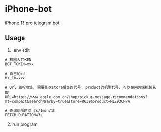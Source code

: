 # iPhone-bot
iPhone 13 pro telegram bot

## Usage

1. .env edit
```
# 机器人TOKEN
BOT_TOKEN=xxx

# 自己的id
MY_ID=xxx

# Url 监听地址, 需要修改store后面的代号, product的机型代号, 可以在网页端抓包获取
URL=https://www.apple.com.cn/shop/pickup-message-recommendations?mt=compact&searchNearby=true&store=R639&product=MLE93CH/A

# 查询间隔时间 3s/1min/1h
FETCH_DURATION=3s
```

2. run program


